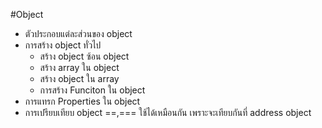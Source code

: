 #Object
* ตัวประกอบแต่ละส่วนของ object 
* การสร้าง object ทั่วไป
   * สร้าง object ซ้อน object
   * สร้าง array ใน object 
   * สร้าง object ใน array
   * การสร้าง Funciton ใน object
* การแทรก Properties ใน object
* การเปรียบเทียบ object ==,=== ใช้ได้เหมือนกัน
เพราะจะเทียบกันที่ address object


